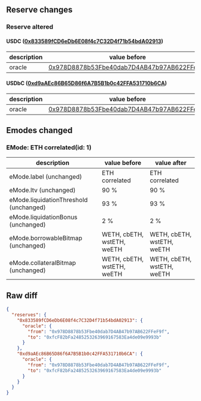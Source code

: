 ## Reserve changes

### Reserve altered

#### USDC ([0x833589fCD6eDb6E08f4c7C32D4f71b54bdA02913](https://basescan.org/address/0x833589fCD6eDb6E08f4c7C32D4f71b54bdA02913))

| description | value before | value after |
| --- | --- | --- |
| oracle | [0x978D8878b53Fbe40dab7D4AB47b97AB622FFeF9f](https://basescan.org/address/0x978D8878b53Fbe40dab7D4AB47b97AB622FFeF9f) | [0xfcF82bFa2485253263969167583Ea4de09e9993b](https://basescan.org/address/0xfcF82bFa2485253263969167583Ea4de09e9993b) |


#### USDbC ([0xd9aAEc86B65D86f6A7B5B1b0c42FFA531710b6CA](https://basescan.org/address/0xd9aAEc86B65D86f6A7B5B1b0c42FFA531710b6CA))

| description | value before | value after |
| --- | --- | --- |
| oracle | [0x978D8878b53Fbe40dab7D4AB47b97AB622FFeF9f](https://basescan.org/address/0x978D8878b53Fbe40dab7D4AB47b97AB622FFeF9f) | [0xfcF82bFa2485253263969167583Ea4de09e9993b](https://basescan.org/address/0xfcF82bFa2485253263969167583Ea4de09e9993b) |


## Emodes changed

### EMode: ETH correlated(id: 1)

| description | value before | value after |
| --- | --- | --- |
| eMode.label (unchanged) | ETH correlated | ETH correlated |
| eMode.ltv (unchanged) | 90 % | 90 % |
| eMode.liquidationThreshold (unchanged) | 93 % | 93 % |
| eMode.liquidationBonus (unchanged) | 2 % | 2 % |
| eMode.borrowableBitmap (unchanged) | WETH, cbETH, wstETH, weETH | WETH, cbETH, wstETH, weETH |
| eMode.collateralBitmap (unchanged) | WETH, cbETH, wstETH, weETH | WETH, cbETH, wstETH, weETH |


## Raw diff

```json
{
  "reserves": {
    "0x833589fCD6eDb6E08f4c7C32D4f71b54bdA02913": {
      "oracle": {
        "from": "0x978D8878b53Fbe40dab7D4AB47b97AB622FFeF9f",
        "to": "0xfcF82bFa2485253263969167583Ea4de09e9993b"
      }
    },
    "0xd9aAEc86B65D86f6A7B5B1b0c42FFA531710b6CA": {
      "oracle": {
        "from": "0x978D8878b53Fbe40dab7D4AB47b97AB622FFeF9f",
        "to": "0xfcF82bFa2485253263969167583Ea4de09e9993b"
      }
    }
  }
}
```